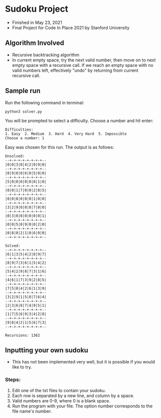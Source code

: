 # Sudoku Project
- Finished in May 23, 2021
- Final Project for Code In Place 2021 by Stanford University

## Algorithm Involved
- Recursive backtracking algorithm
- In current empty space, try the next valid number, then move on to next empty space with a recursive call. If we reach an empty space with no valid numbers left, effectively "undo" by returning from current recursive call.

## Sample run
Run the following command in terminal:

```
python3 solver.py
```

You will be prompted to select a difficulty. Choose a number and hit enter:

```
Difficulties:
1. Easy  2. Medium  3. Hard  4. Very Hard  5. Impossible
Choose a number: 1
```

Easy was chosen for this run. The output is as follows:
```
Unsolved:
--+-+-+-+-+-+-+-+--
|0|0|3|0|4|2|0|9|0|
--+-+-+-+-+-+-+-+--
|0|9|0|0|6|0|5|0|0|
--+-+-+-+-+-+-+-+--
|5|0|0|0|0|0|0|1|0|
--+-+-+-+-+-+-+-+--
|0|0|1|7|0|0|2|8|5|
--+-+-+-+-+-+-+-+--
|0|0|8|0|0|0|1|0|0|
--+-+-+-+-+-+-+-+--
|3|2|9|0|0|8|7|0|0|
--+-+-+-+-+-+-+-+--
|0|3|0|0|0|0|0|0|1|
--+-+-+-+-+-+-+-+--
|0|0|5|0|9|0|0|2|0|
--+-+-+-+-+-+-+-+--
|0|8|0|2|1|0|6|0|0|
--+-+-+-+-+-+-+-+--

Solved:
--+-+-+-+-+-+-+-+--
|6|1|3|5|4|2|8|9|7|
--+-+-+-+-+-+-+-+--
|8|9|7|3|6|1|5|4|2|
--+-+-+-+-+-+-+-+--
|5|4|2|9|8|7|3|1|6|
--+-+-+-+-+-+-+-+--
|4|6|1|7|3|9|2|8|5|
--+-+-+-+-+-+-+-+--
|7|5|8|4|2|6|1|3|9|
--+-+-+-+-+-+-+-+--
|3|2|9|1|5|8|7|6|4|
--+-+-+-+-+-+-+-+--
|2|3|6|8|7|4|9|5|1|
--+-+-+-+-+-+-+-+--
|1|7|5|6|9|3|4|2|8|
--+-+-+-+-+-+-+-+--
|9|8|4|2|1|5|6|7|3|
--+-+-+-+-+-+-+-+--

Recursions: 1362
```

## Inputting your own sudoku
- This has not been implemented very well, but it is possible if you would like to try.

### Steps:
1. Edit one of the txt files to contain your sudoku.
2. Each row is separated by a new line, and column by a space.
3. Valid numbers are 0-9, where 0 is a blank space.
4. Run the program with your file. The option number corresponds to the file name's number.
